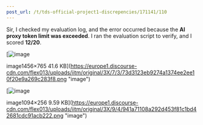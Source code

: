 ```yaml
---
post_url: /t/tds-official-project1-discrepencies/171141/110
---
```

Sir, I checked my evaluation log, and the error occurred because the **AI proxy token limit was exceeded**. I ran the evaluation script to verify, and I scored **12/20**.  

[![image](https://europe1.discourse-cdn.com/flex013/uploads/iitm/original/3X/7/3/73d3123eb9274a1374ee2ee10f20e9a269c283f8.png)

image1456×765 41.6 KB](https://europe1.discourse-cdn.com/flex013/uploads/iitm/original/3X/7/3/73d3123eb9274a1374ee2ee10f20e9a269c283f8.png "image")

[![image](https://europe1.discourse-cdn.com/flex013/uploads/iitm/original/3X/9/4/941a71108a292d453f81c1bd42681cdc91acb222.png)

image1094×256 9.59 KB](https://europe1.discourse-cdn.com/flex013/uploads/iitm/original/3X/9/4/941a71108a292d453f81c1bd42681cdc91acb222.png "image")